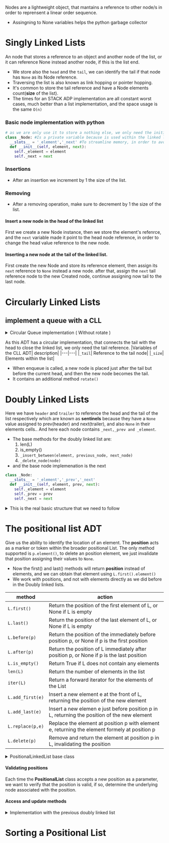 Nodes are a lightweight object, that mantains a reference to other node/s in order to reprensent a linear order sequence.
- Assingning to None variables helps the python garbage collector
# Singly Linked Lists
An node that stores a reference to an object and another node of the list, or it can reference None instead another node, if this is the list end.
- We store also the `head` and the `tail`, we can identify the tail if that node has `None` as its Node reference.
- Traversing the list is also known as link hopping or pointer hopping.
- It's common to store the tail reference and have a Node elements count(**size** of the list).
- The times for an STACK ADP implementation are all constant worst cases, much better than a list implementation, and the space usage is the same `O(n)`

### Basic node implementation with python
```py
# as we are only use it to store a nothing else, we only need the initialization function (__init__)
class _Node: #Is a private variable because is used within the linked list
  __slots__ = '_element','_next' #To streamline memory, in order to avoid the dict namespace creation
  def __init__(self, element, next): 
    self._element = element
    self._next = next
```

### Insertions
  - After an insertion we increment by 1 the size of the list.
### Removing 
  - After a removing operation, make sure to decrement by 1 the size of the list.
#### Insert a new node in the head of the linked list
First we create a new Node instance, then we store the element's refenrce, and the `next` variable made it point to the head node reference, in order to change the head value reference to the new node.
#### Inserting a new node at the tail of the linked list. 
First create the new Node and store its reference element, then assign its `next` reference to `None` instead a new node. after that, assign the `next` tail reference node to the new Created node, continue assigning now tail to the last node.

# Circularly Linked Lists

## implement a queue with a CLL

<details>

<summary> 
Circular Queue implementation ( Without rotate )
</summary>

```py
class Queue: 
    #We have defined the node class
    class _Node:
        __slots__ = "_element", "_next" #tuple literal instantiation
        def __init__(self, element, next):
            self._element = element 
            self_next = next
    def __init__(self): 
        self._size = 0
        self._tail = None 
    def __len__(self):
        return self._size 
    def is_empty(self) : 
        return self._size == 0
    def enqueue(self, element):
        node = self._Node( element, None )
        if self.is_empty(): 
            node._next = node
        else: 
            node._next = self._tail._next
            self._tail._next = node
        self._tail = node
        self._size +=1
        print( f"Enqueued ( {element} )" )
    def dequeue(self): 
        if self.is_empty(): 
            print("The Queue is empty")
            return
        value = self._tail._next._element 
        oldNode = self._tail._next
        self._tail._next = oldNode._next
        self._size -=1
        print(f"Element removed ({value})")
```
</details>

As this ADT has a circular implementation, that connects the tail with the head to close the linked list, we only need the tail reference.
|Variables of the CLL ADT| description|
|---|---|
|`_tail`| Reference to the tail node|
|`_size`| Elements within the list|
- When enqueue is called, a new node is placed just after the tail but before the current head, and then the new node becomes the tail.
- It contains an additional method `rotate()`

# Doubly Linked Lists

Here we have `header` and `trailer` to reference the head and the tail of the list respectively which are known as **sentinels** because they have a `None` value assigned to prev(header) and next(trailer), and also `None` in their elements cells.. And here each node contains `_next,_prev and _element`.
- The base methods for the doubly linked list are: 
  1. len(L)
  2. is_empty() 
  3. `_insert_between(element, previous_node, next_node)`
  4. `_delete_node(node)`
- and the base node implemenation is the next
```py 
class _Node:
  __slots__ = '_element','_prev','_next'
  def __init__(self, element, prev, next):
    self._element = element
    self._prev = prev
    self._next = next
```

<details> 
<summary> 
This is the real basic structure that we need to follow
</summary>
```py
class _DoublyLinkedBase: 
    class _Node: 
        __slots__ = '_element','_prev','_next' #this is to stremaline the memory 
        def __init__(self, element, prev, next): 
            self._element = element
            self._prev = prev
            self._next = next
    
    def __init__(self): 
        self._header = self._Node(None,None,None)
        self._trailer= self._Node(None,None,None)
        self._header._next = self._trailer
        self._trailer._prev = self._header #here is the sentinels definition, pointing between themself
        self._size = 0 
    def __len__(self): 
        return self._size
    def is_empty(self): 
        return self._size == 0
    def _insert_between(self, e, predecessor, sucessor): 
        newnode = self._Node(e, predecessor, sucessor)
        predecessor._next = newnode
        sucessor._prev = newnode
        self._size +=1
        return newnode
    def _delete_node(self,node): 
        element = node._element
        predecessor = node._prev
        sucessor = node._next
        predecessor._next = sucessor
        sucessor._prev =predecessor 
        self._size -= 1
        node._next = node._prev = node._element = None #helps the garbage collector
        return element
```
</details>

### Inserting and Deleting with a duoble linked list.

 As a result of deletion, that node will no longer be considered part of the list and it can be reclaimed by the system( i.e. the python garbage collector ).

 <details>

 <summary>
 Doubly linked list base class implementation with python
 </summary>

```py
class _DoublyLinkedList: 

    class _Node:
        __slots__ = '_element','_next','_prev'
        def __init__(self, element, prev, next):
            self._next = next
            self._element = element 
            self._prev=prev
    def __init__(self) -> None:
        self._header = self._Node(None,None,None)
        self._trailer= self._Node(None,None,None)
        self._header._next = self._trailer
        self._trailer._prev = self._header 
        self._size = 0 
    def __len__(self): 
        return self._size
    def is_empty(self) : 
        return self._size == 0
    def _insert_between(self, element, predecessor,sucessor):
        newNode = self._Node(element, predecessor, sucessor)
        predecessor._next = newNode
        sucessor._prev = newNode
        self._size +=1 
        return newNode
    def _delete_node(self, node):
        previous = node._prev
        nextNode = node._next
        nodeElement = node._element 
        previous._next = nextNode 
        nextNode._prev = previous 
        self._size -=1
        node._prev = node._next = node._element = None
        return nodeElement
#implementation of the base doubly list with a Deck
class LinkedDeque(_DoublyLinkedList): 
    def first(self):
        if self.is_empty(): 
            print("The Deck is empty")
            return 
        print(f"View to first ({self._header._next._element})")
        return self._header._next._element
    def last(self): 
        if self.is_empty():
            print("The Deck is empty")
            return 
        print(f"View to last ({self._trailer._prev._element})")
        return self._trailer._prev._element
    def insert_first(self,element):
        self._insert_between(element,self._header, self._header._next)
        print(f"Element added at the begin ({element})")
    def insert_last(self, element): 
        self._insert_between(element, self._trailer._prev, self._trailer)
        print(f"Element added at the end ({element})")
    def delete_first(self): 
        if self.is_empty(): 
            print("The Deck is empty")
            return
        return self._delete_node(self._header._next)
    def delete_last(self):
        if self.is_empty(): 
            print("The Deck is empty")
            return
        return self._delete_node(self._trailer._prev)
```
 </details>
  
# The positional list ADT
Give us the ability to identify the location of an element. The **position** acts as a marker or token within the broader positional List.
The only method supported is `p.element()`, to delete an position element, we just invalidate that position assigning their values to `None`.
- Now the first() and last() methods will return **position** instead of elements, and we can obtain that element using `L.first().element()`
- We work with positions, and not with elements directly as we did before in the Doubly linked lists.

|method|action|
|---|---|
|`L.first()`|Return the position of the first element of L, or None if L is empty|
|`L.last()`|Return the position of the last element of L, or None if L is empty|
|`L.before(p)`|Return the position of the immediately before position p, or None if p is the first position|
|`L.after(p)`|Return the position of L immediately after position p, or None if p is the last position|
|`L.is_empty()`|Return True if L does not contain any elements|
|`len(L)`|Return the number of elements in the list|
|`iter(L)`|Return a forward iterator for the elements of the List|
|`L.add_first(e)`|Insert a new element e at the front of L, returning the position of the new element|
|`L.add_last(e)`|Insert a new elemen e just before position p in L, returning the position of the new element|
|`L.replace(p,e)`|Replace the element at position p with element e, returning the element formely at position p|
|`L.delete(p)`|Remove and return the element at position p in L, invalidating the position|

<details> 
<summary>
PositionalLinkedList base class
</summary>
```py
```
</details>


#### Validating positions
Each time the **PositionalList** class accepts a new position as a parameter, we want to verify that the position is valid, if so, determine the underlying node associated with the position. 

#### Access and update methods

<details>
<summary>
Implementation with the previous doubly linked list
</summary>

```py
class PositionalList(_DoublyLinkedList):
    #-----------nested positional class
    class Position:
        def __init__(self, container, node): 
            self._container = container 
            self._node = node
        def element(self): 
            return self._node._element
        def __eq__(self,other): 
            #return true if other is a position representing the same location
            return type(other) is type(self) and other._node is self._node
        def __ne__(self, other): 
            return not (self==other)

    def _validate(self, p): 
        """Return position's node or raise an appropiate error if invalid"""
        if not isinstance(p, self.Position): 
            print("p must be proper position type")
        if p._container is not self:
            print('p does not belong this container')
        if p._node._nest is None:
            print('p is no longer valid')
        return p._node

    def _make_position(self, node): 
        if node is self._header or node is self._trailer:
            return None #sentinels, boundary violation
        else:
            return self.Position(self, node)
    def first(self): 
        return self._make_position(self._header._next)
    def last(self): 
        return self._make_position(self._trailer._prev)
    def after(self,p): 
        node = self._validate(p)
        return self._make_position(node._next)
    def __iter__(self):
        cursor = self.first() 
        while cursor is not None: 
            yield cursor.element()
            cursor = self.after(cursor)
    def _insert_between(self, e, predecessor, sucessor): 
        node = super()._insert_between(e, predecessor, sucessor)
        return self._make_position(node)
    def add_first(self, e): 
        return self._insert_between(e, self._header, self._header._next)
    def add_last(self,e): 
        return self._insert_between(e, self._trailer._prev, self._trailer)
    def add_before(self, p, e):
        original = self._validate(p) 
        return self._insert_between(e, original._prev, original)
    def add_after(self, p, e): 
        original = self._validate(p)
        return self._insert_between(e, original, original._next)
    def delete(self, p): 
        original = self._validate(p)
        return self._delete_node(original)
    def replace(self,p,e):
        original = self._validate._element
        old_value = original._element
        original._element = e 
        return old_value
```
</details>

# Sorting a Positional List
